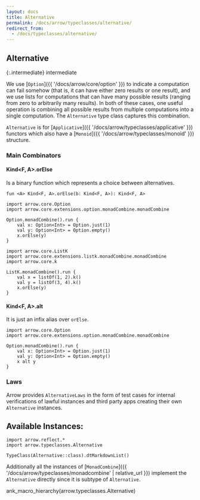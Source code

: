 ```yaml
---
layout: docs
title: Alternative
permalink: /docs/arrow/typeclasses/alternative/
redirect_from:
  - /docs/typeclasses/alternative/
---
```


## Alternative

{:.intermediate}
intermediate

We use [`Option`]({{ '/docs/arrow/core/option' }}) to indicate a computation can fail somehow (that is, it can have either zero results or one result), and we use lists for computations that can have many possible results (ranging from zero to arbitrarily many results). In both of these cases, one useful operation is combining all possible results from multiple computations into a single computation. The `Alternative` type class captures this combination.

`Alternative` is for [`Applicative`]({{ '/docs/arrow/typeclasses/applicative' }}) functors which also have a [`Monoid`]({{ '/docs/arrow/typeclasses/monoid' }}) structure.

### Main Combinators

#### Kind<F, A>.orElse

Is a binary function which represents a choice between alternatives.

`fun <A> Kind<F, A>.orElse(b: Kind<F, A>): Kind<F, A>`

```kotlin:ank
import arrow.core.Option
import arrow.core.extensions.option.monadCombine.monadCombine

Option.monadCombine().run {
    val x: Option<Int> = Option.just(1)
    val y: Option<Int> = Option.empty()
    x.orElse(y)
}
```

```kotlin:ank
import arrow.core.ListK
import arrow.core.extensions.listk.monadCombine.monadCombine
import arrow.core.k

ListK.monadCombine().run {
    val x = listOf(1, 2).k()
    val y = listOf(3, 4).k()
    x.orElse(y)
}
```

#### Kind<F, A>.alt

It is just an infix alias over `orElse`.

```kotlin:ank
import arrow.core.Option
import arrow.core.extensions.option.monadCombine.monadCombine

Option.monadCombine().run {
    val x: Option<Int> = Option.just(1)
    val y: Option<Int> = Option.empty()
    x alt y
}
```

### Laws

Arrow provides `AlternativeLaws` in the form of test cases for internal verifications of lawful instances and third party apps creating their own `Alternative` instances.

## Available Instances:

```kotlin:ank:replace
import arrow.reflect.*
import arrow.typeclasses.Alternative

TypeClass(Alternative::class).dtMarkdownList()
```

Additionally all the instances of [`MonadCombine`]({{ '/docs/arrow/typeclasses/monadcombine' | relative_url }}) implement the `Alternative` directly since it is subtype of `Alternative`.

ank_macro_hierarchy(arrow.typeclasses.Alternative)
